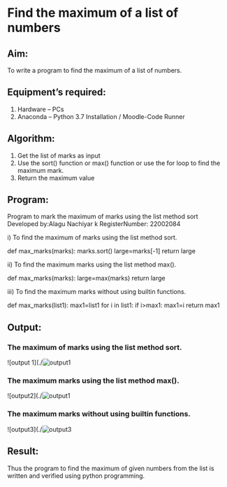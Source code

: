 # Find the maximum of a list of numbers
## Aim:
To write a program to find the maximum of a list of numbers.
## Equipment’s required:
1.	Hardware – PCs
2.	Anaconda – Python 3.7 Installation / Moodle-Code Runner
## Algorithm:

1.	Get the list of marks as input
2.	Use the sort() function or max() function or use the for loop to find the maximum mark.
3.	Return the maximum value

## Program:

Program to mark the maximum of marks using the list method sort
Developed by:Alagu Nachiyar k
RegisterNumber: 22002084


i)	To find the maximum of marks using the list method sort.

def max_marks(marks):
    marks.sort()
    large=marks[-1]
    return large



ii)	To find the maximum marks using the list method max().

def max_marks(marks):
    large=max(marks)
    return large


iii) To find the maximum marks without using builtin functions.

def max_marks(list1):
    max1=list1
    for i in list1:
        if i>max1:
            max1=i
    return max1




## Output:
### The maximum of marks using the list method sort.
![output 1](./![output1](https://user-images.githubusercontent.com/113497340/190955180-91d86680-793d-4995-82be-f73f94c47cad.jpeg)


### The maximum marks using the list method max().
![output2](./![output1](https://user-images.githubusercontent.com/113497340/190955326-3ca51bc3-5975-45d5-9451-32a34b8e9e1f.jpeg)



### The maximum marks without using builtin functions.
![output3](./![output3](https://user-images.githubusercontent.com/113497340/190955292-91102980-ed3e-4a0d-a2e3-6a9925ae00a4.jpeg)


## Result:
Thus the program to find the maximum of given numbers from the list is written and verified using python programming.
